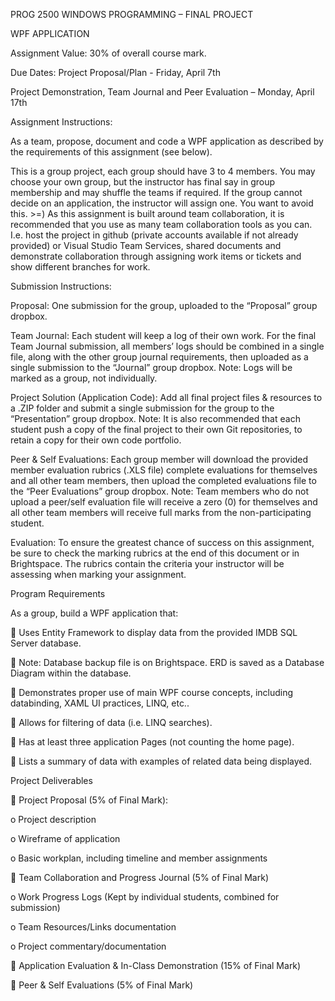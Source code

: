 PROG 2500 WINDOWS PROGRAMMING – FINAL PROJECT

WPF APPLICATION

Assignment Value: 30% of overall course mark.

Due Dates: Project Proposal/Plan - Friday, April 7th

Project Demonstration, Team Journal and Peer Evaluation – Monday, April 17th

Assignment Instructions:

As a team, propose, document and code a WPF application as described by the requirements of
this assignment (see below).

This is a group project, each group should have 3 to 4 members. You may choose your own group,
but the instructor has final say in group membership and may shuffle the teams if required. If the
group cannot decide on an application, the instructor will assign one. You want to avoid this. >=)
As this assignment is built around team collaboration, it is recommended that you use as many
team collaboration tools as you can. I.e. host the project in github (private accounts available if not
already provided) or Visual Studio Team Services, shared documents and demonstrate collaboration
through assigning work items or tickets and show different branches for work.

Submission Instructions:

Proposal: One submission for the group, uploaded to the “Proposal” group dropbox.

Team Journal: Each student will keep a log of their own work. For the final Team Journal submission, all members’
logs should be combined in a single file, along with the other group journal requirements, then uploaded as a
single submission to the “Journal” group dropbox. Note: Logs will be marked as a group, not individually.

Project Solution (Application Code): Add all final project files & resources to a .ZIP folder and submit a single
submission for the group to the “Presentation” group dropbox.
Note: It is also recommended that each student push a copy of the final project to their own Git
repositories, to retain a copy for their own code portfolio.

Peer & Self Evaluations: Each group member will download the provided member evaluation rubrics (.XLS file)
complete evaluations for themselves and all other team members, then upload the completed evaluations file to
the “Peer Evaluations” group dropbox.
Note: Team members who do not upload a peer/self evaluation file will receive a zero (0) for themselves
and all other team members will receive full marks from the non-participating student.

Evaluation:
To ensure the greatest chance of success on this assignment, be sure to check the marking rubrics
at the end of this document or in Brightspace. The rubrics contain the criteria your instructor will be
assessing when marking your assignment.

Program Requirements

As a group, build a WPF application that:

 Uses Entity Framework to display data from the provided IMDB SQL Server database.

 Note: Database backup file is on Brightspace. ERD is saved as a Database Diagram within the
database.

 Demonstrates proper use of main WPF course concepts, including databinding, XAML UI
practices, LINQ, etc..

 Allows for filtering of data (i.e. LINQ searches).

 Has at least three application Pages (not counting the home page).

 Lists a summary of data with examples of related data being displayed.

Project Deliverables

 Project Proposal (5% of Final Mark):

o Project description

o Wireframe of application

o Basic workplan, including timeline and member assignments

 Team Collaboration and Progress Journal (5% of Final Mark)

o Work Progress Logs (Kept by individual students, combined for submission)

o Team Resources/Links documentation

o Project commentary/documentation

 Application Evaluation & In-Class Demonstration (15% of Final Mark)

 Peer & Self Evaluations (5% of Final Mark)
